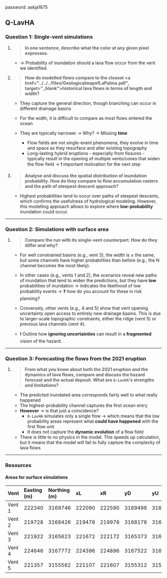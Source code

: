 password: askja1875

<!-- ## Path of steepest descent  -->

## Q-LavHA


### Question 1: Single-vent simulations

1. > **In one sentence, describe what the color at any given pixel expresses.**
   
      - → Probability of inundation should a lava flow occur from the vent we identified.
   
2. > **How do modelled flows compare to the closest <a href="../../../files/GeologicalmapofLaPalma.pdf", target="_blank">historical lava flows</a> in terms of length and width?**
   
      - They capture the general direction, though branching can occur in different drainage basins
      - For the width, it is difficult to compare as most flows entered the ocean
      - They are typically narrower → Why? → Missing **time**
     
          - Flow fields are not single-event phenomena, they evolve in time and space as they resurface and alter existing topography 
          - Long-lasting hybrid eruptions - especially from fissures - typically result in the opening of multiple vents/cones that widen the flow field → ❗ important motivation for the next step

3. > **Analyse and discuss the spatial distribution of inundation probability. How do they compare to flow accumulation rasters and the path of steepest descent approach?**
   
      - Highest probabilities tend to occur over paths of steepest descents, which confirms the usefulness of hydrological modeling. However, this modelling approach allows to explore where **low-probability** inundation could occur.


--- 

### Question 2: Simulations with surface area


1. > **Compare the run with its single-vent counterpart. How do they differ and why?**
   
      - For well constrained basins (e.g., vent 3), the width is ± the same, but some channels have higher probabilities than before (e.g., the N channel becomes the most likely). 
      - In other cases (e.g., vents 1 and 2), the scenarios reveal new paths of inundation that tend to widen the predictions, but they have **low** probabilities of inundation &rarr; indicates the likelihood of low probability events &rarr; ❓ how do you account for these in risk planning?
      - Conversely, other vents (e.g., 4 and 5) show that vent opening uncertainty open access to entirely new drainage basins. This is due to larger-scale topographic constraints, either the ridge (vent 5) or previous lava channels (vent 4).

      - ❗ Outline how **ignoring uncertainties** can result in a **fragmented** vision of the hazard.

--- 

### Question 3: Forecasting the flows from the 2021 eruption


1. > **From what you know about both the 2021 eruption and the dynamics of lava flows, compare and discuss the hazard forecast and the actual deposit. What are `Q-LavHA`'s strengths and limitations?**
      - The predicted inundated area corresponds fairly well to what really happened
      - The highest-probability channel captures the first ocean entry 
      - **However** &rarr; is that just a coincidence?
          - `Q-LavHA` simulates only a single flow &rarr; which means that the low probability areas represent what **could have happened** with the first flow unit
          - It does not capture the **dynamic evolution** of a flow field
      - There is little to no physics in the model. This speeds up calculation, but it means that the model will fail to fully capture the complexity of lava flows
--- 



### Resources

#### Areas for surface simulations 

| Vent   | Easting (m) | Northing (m) | xL     | xR     | yD      | yU      |
|:-------|:------------|:-------------|:-------|:-------|:--------|:--------|
| Vent 1 | 222340      | 3169746      | 222090 | 222590 | 3169496 | 3169996 |
| Vent 2 | 219728      | 3168426      | 219478 | 219978 | 3168176 | 3168676 |
| Vent 3 | 221922      | 3165623      | 221672 | 222172 | 3165373 | 3165873 |
| Vent 4 | 224646      | 3167772      | 224396 | 224896 | 3167522 | 3168022 |
| Vent 5 | 221357      | 3155562      | 221107 | 221607 | 3155312 | 3155812 |

